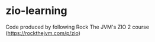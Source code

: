 # zio-learning
Code produced by following Rock The JVM's ZIO 2 course (https://rockthejvm.com/p/zio)
